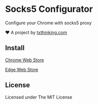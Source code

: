# Socks5 Configurator

Configure your Chrome with socks5 proxy

❤️ A project by [txthinking.com](https://www.txthinking.com)

## Install

[Chrome Web Store](https://chrome.google.com/webstore/detail/hnpgnjkeaobghpjjhaiemlahikgmnghb)

[Edge Web Store](https://microsoftedge.microsoft.com/addons/detail/makcfnkaapoandbeldfnmamikefoafao)

## License

Licensed under The MIT License
